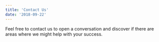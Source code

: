 ```yaml
---
title: 'Contact Us'
date: '2018-09-22'
---
```


Feel free to contact us to open a conversation and discover if there are areas where we might help with your success.